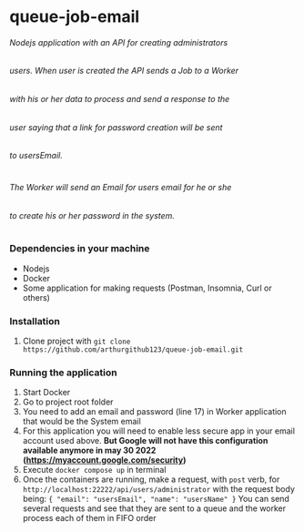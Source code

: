 # queue-job-email

###### Nodejs application with an API for creating administrators
###### users. When user is created the API sends a Job to a Worker 
###### with his or her data to process and send a response to the
###### user saying that a link for password creation will be sent
###### to usersEmail.
#
###### The Worker will send an Email for users email for he or she
###### to create his or her password in the system.
#
### Dependencies in your machine
- Nodejs
- Docker
- Some application for making requests (Postman, Insomnia, Curl or others)

### Installation
1. Clone project with
```git clone https://github.com/arthurgithub123/queue-job-email.git```

### Running the application
1. Start Docker
2. Go to project root folder
3. You need to add an email and password (line 17) in Worker application that would be the System email
4. For this application you will need to enable less secure app in your email account used above.
**But Google will not have this configuration available anymore in may 30 2022 (https://myaccount.google.com/security)**
5. Execute `docker compose up` in terminal
6. Once the containers are running, make a request, with `post` verb, for `http://localhost:22222/api/users/administrator`
with the request body being:
`{
  "email": "usersEmail",
  "name": "usersName"
}`
You can send several requests and see that they are sent to a queue and the worker process each of them in FIFO order
